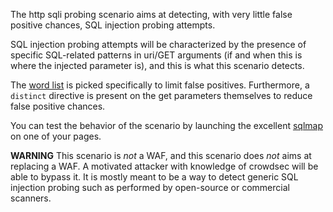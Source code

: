 The http sqli probing scenario aims at detecting, with very little false positive chances, SQL injection probing attempts.

SQL injection probing attempts will be characterized by the presence of specific SQL-related patterns in uri/GET arguments (if and when this is where the injected parameter is), and this is what this scenario detects.


The [word list](http://dud8c11oe0bga.cloudfront.net/web/sqli_probe_patterns.txt) is picked specifically to limit false positives.
Furthermore, a `distinct` directive is present on the get parameters themselves to reduce false positive chances.

You can test the behavior of the scenario by launching the excellent [sqlmap](https://sqlmap.org) on one of your pages.

**WARNING** This scenario is _not_ a WAF, and this scenario does _not_ aims at replacing a WAF. A motivated attacker with knowledge of crowdsec will be able to bypass it. It is mostly meant to be a way to detect generic SQL injection probing such as performed by open-source or commercial scanners.

